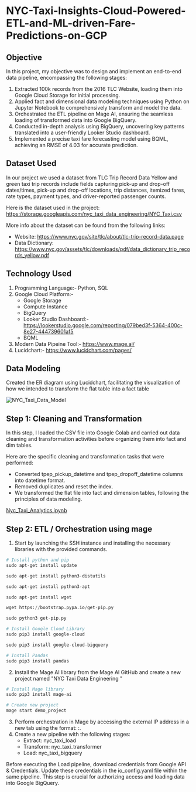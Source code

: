 # NYC-Taxi-Insights-Cloud-Powered-ETL-and-ML-driven-Fare-Predictions-on-GCP

## Objective

In this project, my objective was to design and implement an end-to-end data pipeline, encompassing the following stages:

1. Extracted 100k records from the 2016 TLC Website, loading them into Google Cloud Storage for initial processing.
2. Applied fact and dimensional data modeling techniques using Python on Jupyter Notebook to comprehensively transform and model the data.
3. Orchestrated the ETL pipeline on Mage AI, ensuring the seamless loading of transformed data into Google BigQuery.
4. Conducted in-depth analysis using BigQuery, uncovering key patterns translated into a user-friendly Looker Studio dashboard.
5. Implemented a precise taxi fare forecasting model using BQML, achieving an RMSE of 4.03 for accurate prediction.

## Dataset Used

In our project we used a dataset from TLC Trip Record Data Yellow and green taxi trip records include fields capturing pick-up and drop-off dates/times, pick-up and drop-off locations, trip distances, itemized fares, rate types, payment types, and driver-reported passenger counts.

Here is the dataset used in the project: https://storage.googleapis.com/nyc_taxi_data_engineering/NYC_Taxi.csv

More info about the dataset can be found from the following links:
- Website: https://www.nyc.gov/site/tlc/about/tlc-trip-record-data.page       
- Data Dictionary: https://www.nyc.gov/assets/tlc/downloads/pdf/data_dictionary_trip_records_yellow.pdf

## Technology Used
1. Programming Language:- Python, SQL
2. Google Cloud Platform:- 
   - Google Storage
   - Compute Instance
   - BigQuery
   - Looker Studio Dashboard:- https://lookerstudio.google.com/reporting/079bed3f-5364-400c-8e27-444739601af5
   - BQML
3. Modern Data Pipeine Tool:- https://www.mage.ai/
4. Lucidchart:- https://www.lucidchart.com/pages/

## Data Modeling
Created the ER diagram using Lucidchart, facilitating the visualization of how we intended to transform the flat table into a fact table

![NYC_Taxi_Data_Model](https://github.com/VachanPatil30/NYC-Taxi-Insights-Cloud-Powered-ETL-and-ML-driven-Fare-Predictions-on-GCP/assets/79377852/d21039de-4971-40ea-8f70-51ea6637fd37)

## Step 1: Cleaning and Transformation
In this step, I loaded the CSV file into Google Colab and carried out data cleaning and transformation activities before organizing them into fact and dim tables.

Here are the specific cleaning and transformation tasks that were performed:
* Converted tpep_pickup_datetime and tpep_dropoff_datetime columns into datetime format.
* Removed duplicates and reset the index.
* We transformed the flat file into fact and dimension tables, following the principles of data modeling.

[Nyc_Taxi_Analytics.ipynb](https://github.com/VachanPatil30/NYC-Taxi-Insights-Cloud-Powered-ETL-and-ML-driven-Fare-Predictions-on-GCP/blob/48a34fbdcec8d473efd0116359a74a61fc8522fd/Nyc_Taxi_Analytics.ipynb)

## Step 2: ETL / Orchestration using mage
1. Start by launching the SSH instance and installing the necessary libraries with the provided commands.
   
```python
# Install python and pip 
sudo apt-get install update

sudo apt-get install python3-distutils

sudo apt-get install python3-apt

sudo apt-get install wget

wget https://bootstrap.pypa.io/get-pip.py

sudo python3 get-pip.py

# Install Google Cloud Library
sudo pip3 install google-cloud

sudo pip3 install google-cloud-bigquery

# Install Pandas
sudo pip3 install pandas
```
2. Install the Mage AI library from the Mage AI GitHub and create a new project named "NYC Taxi Data Engineering "
```python 
# Install Mage library
sudo pip3 install mage-ai

# Create new project
mage start demo_project
```
3. Perform orchestration in Mage by accessing the external IP address in a new tab using the format: <external IP address>:<port number>.
4. Create a new pipeline with the following stages:
   * Extract: nyc_taxi_load
   * Transform: nyc_taxi_transformer
   * Load: nyc_taxi_bigquery

Before executing the Load pipeline, download credentials from Google API & Credentials. Update these credentials in the io_config.yaml file within the same pipeline. This step is crucial for authorizing access and loading data into Google BigQuery.





